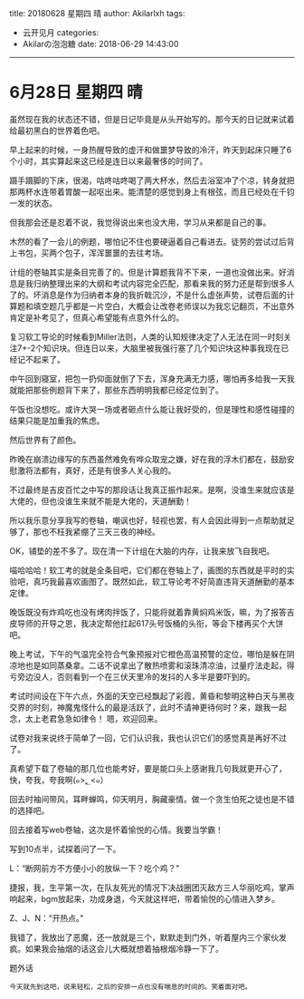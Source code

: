 title: 20180628 星期四 晴
author: Akilarlxh
tags:
  - 云开见月
categories:
  - Akilarの泡泡糖
date: 2018-06-29 14:43:00
---
# 6月28日 星期四 晴

虽然现在我的状态还不错，但是日记毕竟是从头开始写的。那今天的日记就来试着给最初黑白的世界着色吧。

早上起来的时候，一身热醒导致的虚汗和做噩梦导致的冷汗，昨天到起床只睡了6个小时，其实算起来这已经是连日以来最奢侈的时间了。

蹑手蹑脚的下床，很渴，咕咚咕咚喝了两大杯水，然后去浴室冲了个凉，转身就把那两杯水连带着胃酸一起呕出来。能清楚的感觉到身上有根弦，而且已经处在千钧一发的状态。

但我那会还是忍着不说，我觉得说出来也没大用，学习从来都是自己的事。

木然的看了一会儿的例题，哪怕记不住也要硬逼着自己看进去。徒劳的尝试过后背上书包，买两个包子，浑浑噩噩的去往考场。

计组的卷轴其实是条目完善了的。但是计算题我背不下来，一道也没做出来。好消息是我归纳整理出来的大纲和考试内容完全匹配，那看来我的努力还是帮到很多人了的。坏消息是作为归纳者本身的我折戟沉沙，不是什么虚张声势，试卷后面的计算题和填空题几乎都是一片空白，大概会让改卷老师误以为我忘记翻页，不出意外肯定是补考见了，但真心希望能有点意外什么的。

复习软工导论的时候看到Miller法则，人类的认知规律决定了人无法在同一时刻关注7+-2个知识块。但连日以来，大脑里被我强行塞了几个知识块这种事我现在已经记不起来了。

中午回到寝室，把包一扔仰面就倒了下去，浑身充满无力感，哪怕再多给我一天我就能把那些例题背下来了，那些东西明明我都已经定位到了。

午饭也没想吃。或许大哭一场或者砸点什么能让我好受的，但是理性和感性碰撞的结果只能是加重我的焦虑。

然后世界有了颜色。

昨晚在崩溃边缘写的东西虽然难免有哗众取宠之嫌，好在我的浮木们都在，鼓励安慰激将法都有，真好，还是有很多人关心我的。

不过最终是吉皮百忙之中写的那段话让我真正振作起来。是啊，没谁生来就应该是大佬的，但也没谁生来就不能是大佬的，天道酬勤！

所以我乐意分享我写的卷轴，嘲讽也好，轻视也罢，有人会因此得到一点帮助就足够了，那也不枉我紧绷了三天三夜的神经。

OK，铺垫的差不多了。现在清一下计组在大脑的内存，让我来放飞自我吧。

喵哈哈哈！软工考的就是全条目吧，它们都在卷轴上了，画图的东西就是平时的实验吧，真巧我最喜欢画图了。既然如此，软工导论考不好简直违背天道酬勤的基本定律。

晚饭既没有炸鸡吃也没有烤肉拌饭了，只能将就着靠黄焖鸡米饭，嘛，为了报答吉皮导师的开导之恩，我决定帮他扛起617头号饭桶的头衔，等会下楼再买个大饼吧。

晚上考试，下午的气温完全符合气象预报对它橙色高温预警的定位，哪怕是躲在阴凉地也是如同蒸桑拿。二话不说拿出了散热喷雾和滚珠清凉油，过量疗法走起，得亏旁边没人，否则看到一个在三伏天里冷的发抖的人多半是要吓到的。

考试时间设在下午六点，外面的天空已经飘起了彩霞，黄昏和黎明这种白天与黑夜交界的时刻，神魔鬼怪什么的最是活跃了，此时不请神更待何时？来，跟我一起念，太上老君急急如律令！
嗯，欢迎回来。

试卷对我来说终于简单了一回，它们认识我，我也认识它们的感觉真是再好不过了。

真希望下载了卷轴的那几位也能考好，要是能口头上感谢我几句我就更开心了，快，夸我，夸我啊(๑>؂<๑）

回去时袖间带风，耳畔蝉鸣，仰天明月，胸藏豪情。做一个贪生怕死之徒也是不错的选择吧。

回去接着写web卷轴，这次是怀着愉悦的心情。我要当学霸！

写到10点半，试探着问了一下。

L：“断网前方不方便小小的放纵一下？吃个鸡？”

捷报，我，生平第一次，在队友死光的情况下决战圈团灭敌方三人华丽吃鸡，掌声响起来，bgm放起来，功成身退，今天就这样吧，带着愉悦的心情进入梦乡。

Z、J、N：“开热点。”

我错了，我放出了恶魔，还一放就是三个，默默走到门外，听着屋内三个家伙发疯。如果我会抽烟的话这会儿大概就想着抽根烟冷静一下了。

题外话
```
今天就先到这吧，说来轻松，之后的安排一点也没有喘息的时间的。笑着面对吧。
```